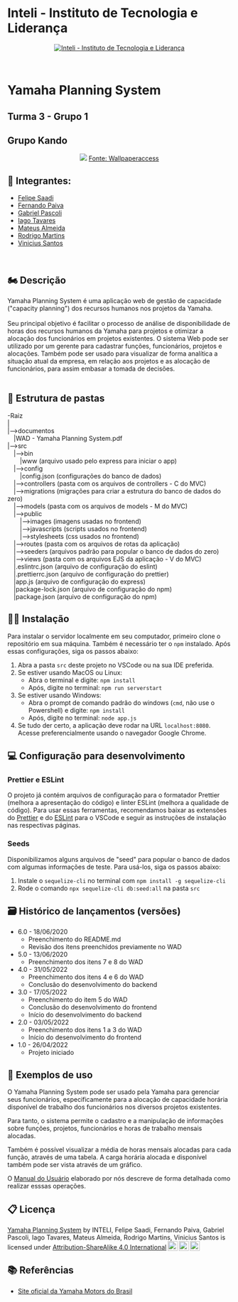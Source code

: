 # Inteli - Instituto de Tecnologia e Liderança

<p align="center">
<a href= "https://www.inteli.edu.br/"><img src="https://www.inteli.edu.br/wp-content/uploads/2021/08/20172028/marca_1-2.png" alt="Inteli - Instituto de Tecnologia e Liderança" border="0"></a>
</p>
<br>

# Yamaha Planning System

## Turma 3 - Grupo 1
## Grupo Kando
<div align="center">
<img src="https://wallpaperaccess.com/full/1766861.jpg">
<a href="https://wallpaperaccess.com/yamaha-logo" target="_blank">Fonte: Wallpaperaccess </a>
</div>

## 🚀 Integrantes:
- <a href="https://www.linkedin.com/in/felipe-saadi/">Felipe Saadi</a>
- <a href="https://www.linkedin.com/in/">Fernando Paiva</a>
- <a href="https://www.linkedin.com/in/gabriel-pascoli-73733b200/">Gabriel Pascoli</a>
- <a href="https://www.linkedin.com/in/iago-tavares-b10244149">Iago Tavares</a>
- <a href="https://www.linkedin.com/in/mateussda/">Mateus Almeida</a>
- <a href="https://www.linkedin.com/in/">Rodrigo Martins</a>
- <a href="https://www.linkedin.com/in/">Vinicius Santos</a>
<br>

## 🏍 Descrição

Yamaha Planning System é uma aplicação web de gestão de capacidade ("capacity planning") dos recursos humanos nos projetos da Yamaha.
<br><br>
Seu principal objetivo é facilitar o processo de análise de disponibilidade de horas dos recursos humanos da Yamaha para projetos e otimizar a alocação dos funcionários em projetos existentes. O sistema Web pode ser utilizado por um gerente para cadastrar funções, funcionários, projetos e alocações. Também pode ser usado para visualizar de forma analítica a situação atual da empresa, em relação aos projetos e as alocação de funcionários, para assim embasar a tomada de decisões.
<br><br>



## 📂 Estrutura de pastas

-Raiz<br>
|<br>
|-->documentos<br>
  &emsp;|WAD - Yamaha Planning System.pdf<br>
|-->src<br>
  &emsp;|-->bin<br>
    &emsp;&emsp;|www (arquivo usado pelo express para iniciar o app)<br>
  &emsp;|-->config<br>
    &emsp;&emsp;|config.json (configurações do banco de dados)<br>
  &emsp;|-->controllers (pasta com os arquivos de controllers - C do MVC)<br>
  &emsp;|-->migrations (migrações para criar a estrutura do banco de dados do zero)<br>
  &emsp;|-->models (pasta com os arquivos de models - M do MVC)<br>
  &emsp;|-->public<br>
    &emsp;&emsp;|-->images (imagens usadas no frontend)<br>
    &emsp;&emsp;|-->javascripts (scripts usados no frontend)<br>
    &emsp;&emsp;|-->stylesheets (css usados no frontend)<br>
  &emsp;|-->routes (pasta com os arquivos de rotas da aplicação)<br>
  &emsp;|-->seeders (arquivos padrão para popular o banco de dados do zero)<br>
  &emsp;|-->views (pasta com os arquivos EJS da aplicação - V do MVC)<br>
  &emsp;|.eslintrc.json (arquivo de configuração do eslint)<br>
  &emsp;|.prettierrc.json (arquivo de configuração do prettier)<br>
  &emsp;|app.js (arquivo de configuração do express)<br>
  &emsp;|package-lock.json (arquivo de configuração do npm)<br>
  &emsp;|package.json (arquivo de configuração do npm)<br>

##  🧑‍💻 Instalação

Para instalar o servidor localmente em seu computador, primeiro clone o repositório em sua máquina. Também é necessário ter o `npm` instalado. Após essas configurações, siga os passos abaixo:

1. Abra a pasta `src` deste projeto no VSCode ou na sua IDE preferida.
2. Se estiver usando MacOS ou Linux:
    - Abra o terminal e digite: `npm install`
    - Após, digite no terminal: `npm run serverstart`
3. Se estiver usando Windows:
    - Abra o prompt de comando padrão do windows (`cmd`, não use o Powershell) e digite: `npm install`
    - Após, digite no terminal: `node app.js`
4. Se tudo der certo, a aplicação deve rodar na URL `localhost:8080`. Acesse preferencialmente usando o navegador Google Chrome.

## 💻 Configuração para desenvolvimento

### Prettier e ESLint

O projeto já contém arquivos de configuração para o formatador Prettier (melhora a apresentação do código) e linter ESLint (melhora a qualidade de código). Para usar essas ferramentas, recomendamos baixar as extensões do [Prettier](https://marketplace.visualstudio.com/items?itemName=esbenp.prettier-vscode) e do [ESLint](https://marketplace.visualstudio.com/items?itemName=dbaeumer.vscode-eslint) para o VSCode e seguir as instruções de instalação nas respectivas páginas.

### Seeds

Disponibilizamos alguns arquivos de "seed" para popular o banco de dados com algumas informações de teste. Para usá-los, siga os passos abaixo:

1. Instale o `sequelize-cli` no terminal com `npm install -g sequelize-cli`
2. Rode o comando `npx sequelize-cli db:seed:all` na pasta `src`

## 🗃 Histórico de lançamentos (versões)

- 6.0 - 18/06/2020
  - Preenchimento do README.md
  - Revisão dos itens preenchidos previamente no WAD
- 5.0 - 13/06/2020
  - Preenchimento dos itens 7 e 8 do WAD
- 4.0 - 31/05/2022
  - Preenchimento dos itens 4 e 6 do WAD
  - Conclusão do desenvolvimento do backend
- 3.0 - 17/05/2022
  - Preenchimento do item 5 do WAD
  - Conclusão do desenvolvimento do frontend
  - Início do desenvolvimento do backend
- 2.0 - 03/05/2022
  - Preenchimento dos itens 1 a 3 do WAD
  - Início do desenvolvimento do frontend
- 1.0 - 26/04/2022
  - Projeto iniciado

## 🎯 Exemplos de uso

O Yamaha Planning System pode ser usado pela Yamaha para gerenciar seus funcionários, especificamente para a alocação de capacidade horária disponível de trabalho dos funcionários nos diversos projetos existentes.

Para tanto, o sistema permite o cadastro e a manipulação de informações sobre funções, projetos, funcionários e horas de trabalho mensais alocadas.

Também é possível visualizar a média de horas mensais alocadas para cada função, através de uma tabela. A carga horária alocada e disponível também pode ser vista através de um gráfico.

O [Manual do Usuário]() elaborado por nós descreve de forma detalhada como realizar esssas operações.

## 📋 Licença

<p xmlns:cc="http://creativecommons.org/ns#" xmlns:dct="http://purl.org/dc/terms/"><a property="dct:title" rel="cc:attributionURL" href="https://github.com/2022M2T3/Projeto1">Yamaha Planning System</a> by <span property="cc:attributionName">INTELI, Felipe Saadi, Fernando Paiva, Gabriel Pascoli, Iago Tavares, Mateus Almeida, Rodrigo Martins, Vinicius Santos</span> is licensed under <a href="http://creativecommons.org/licenses/by-sa/4.0/?ref=chooser-v1" target="_blank" rel="license noopener noreferrer" style="display:inline-block;">Attribution-ShareAlike 4.0 International<img style="height:22px!important;margin-left:3px;vertical-align:text-bottom;" src="https://mirrors.creativecommons.org/presskit/icons/cc.svg?ref=chooser-v1"><img style="height:22px!important;margin-left:3px;vertical-align:text-bottom;" src="https://mirrors.creativecommons.org/presskit/icons/by.svg?ref=chooser-v1"><img style="height:22px!important;margin-left:3px;vertical-align:text-bottom;" src="https://mirrors.creativecommons.org/presskit/icons/sa.svg?ref=chooser-v1"></a></p>


## 📚 Referências

  - [Site oficial da Yamaha Motors do Brasil](https://www3.yamaha-motor.com.br/)

